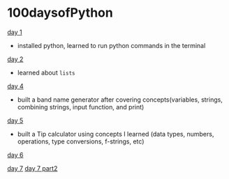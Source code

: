 # 100daysofPython

[day 1](/day001)
- installed python, learned to run python commands in the terminal

[day 2](/day002)
- learned about `lists`
[]()

[day 4](https://github.com/JuniorDugue/001-band-name-generator)
- built a band name generator after covering concepts(variables, strings, combining strings, input function, and print)

[day 5](https://github.com/JuniorDugue/002-tip-calculator)
- built a Tip calculator using concepts I learned (data types, numbers, operations, type conversions, f-strings, etc)

[day 6](https://github.com/JuniorDugue/003-treasure-island)

[day 7](https://github.com/JuniorDugue/12-beginner-python-projects/blob/master/projects/madlibs.py)
[day 7 part2](https://github.com/JuniorDugue/12-beginner-python-projects/blob/master/projects/guess-the-number.py)

  []()
  []()
  []()
  []()
  []()
  []()
  []()
  []()
  []()
  []()
  []()
  []()
  []()
  []()
  []()
  []()
  []()
  []()
  []()
  []()
  []()
  []()
  []()
  []()
  []()
  []()
  []()
  []()
  []()
  []()
  []()
  []()
  []()
  []()
  []()
  []()
  []()
  []()
  []()
  []()
  []()
  []()
  []()
  []()
  []()
  []()
  []()
  []()
  []()
  []()
  []()
  []()
  []()
  []()
  []()
  []()
  []()
  []()
  []()
  []()
  []()
  []()
  []()
  []()
  []()
  []()

